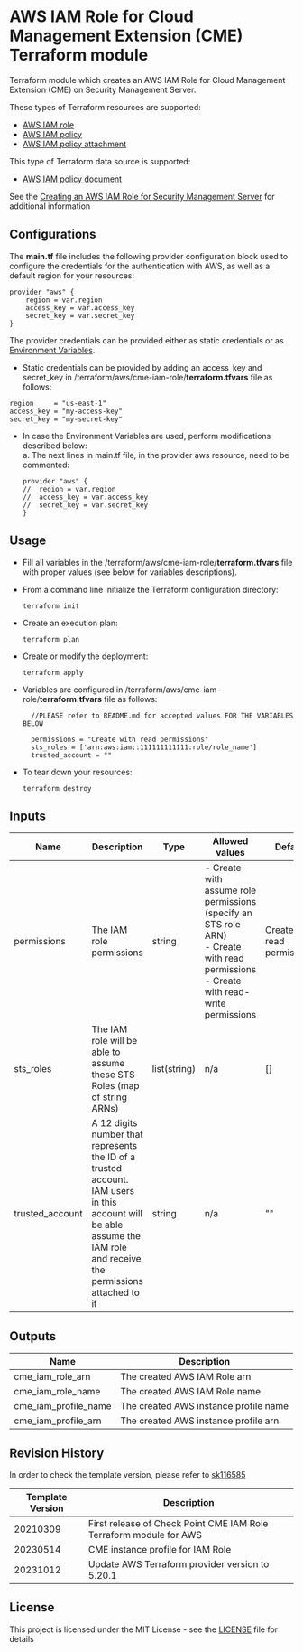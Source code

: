 # AWS IAM Role for Cloud Management Extension (CME) Terraform module

Terraform module which creates an AWS IAM Role for Cloud Management Extension (CME) on Security Management Server.

These types of Terraform resources are supported:
* [AWS IAM role](https://registry.terraform.io/providers/hashicorp/aws/latest/docs/resources/iam_role)
* [AWS IAM policy](https://registry.terraform.io/providers/hashicorp/aws/latest/docs/resources/iam_policy)
* [AWS IAM policy attachment](https://registry.terraform.io/providers/hashicorp/aws/latest/docs/resources/iam_role_policy_attachment)

This type of Terraform data source is supported:
* [AWS IAM policy document](https://registry.terraform.io/providers/hashicorp/aws/latest/docs/data-sources/iam_policy_document)

See the [Creating an AWS IAM Role for Security Management Server](https://supportcenter.checkpoint.com/supportcenter/portal?eventSubmit_doGoviewsolutiondetails=&solutionid=sk122074) for additional information

## Configurations

The **main.tf** file includes the following provider configuration block used to configure the credentials for the authentication with AWS, as well as a default region for your resources:
```
provider "aws" {
    region = var.region
    access_key = var.access_key
    secret_key = var.secret_key
}
```
The provider credentials can be provided either as static credentials or as [Environment Variables](https://registry.terraform.io/providers/hashicorp/aws/latest/docs#environment-variables).
- Static credentials can be provided by adding an access_key and secret_key in /terraform/aws/cme-iam-role/**terraform.tfvars** file as follows:
```
region     = "us-east-1"
access_key = "my-access-key"
secret_key = "my-secret-key"
```
- In case the Environment Variables are used, perform modifications described below:<br/>
  a. The next lines in main.tf file, in the provider aws resource, need to be commented:
  ```
  provider "aws" {
  //  region = var.region
  //  access_key = var.access_key
  //  secret_key = var.secret_key
  }
  ```
  
## Usage
- Fill all variables in the /terraform/aws/cme-iam-role/**terraform.tfvars** file with proper values (see below for variables descriptions).
- From a command line initialize the Terraform configuration directory:
    ```
    terraform init
    ```
- Create an execution plan:
    ```
    terraform plan
    ```
- Create or modify the deployment:
    ```
    terraform apply
    ```

- Variables are configured in /terraform/aws/cme-iam-role/**terraform.tfvars** file as follows:

  ```
    //PLEASE refer to README.md for accepted values FOR THE VARIABLES BELOW

    permissions = "Create with read permissions"
    sts_roles = ['arn:aws:iam::111111111111:role/role_name']
    trusted_account = ""
  ```

- To tear down your resources:
    ```
    terraform destroy
    ```


## Inputs
| Name            | Description                                                                                                                                                           | Type         | Allowed values                                                                                                                                  | Default                      | Required |
|-----------------|-----------------------------------------------------------------------------------------------------------------------------------------------------------------------|--------------|-------------------------------------------------------------------------------------------------------------------------------------------------|------------------------------|----------|
| permissions     | The IAM role permissions                                                                                                                                              | string       | - Create with assume role permissions (specify an STS role ARN) <br/> - Create with read permissions <br/> - Create with read-write permissions | Create with read permissions | no       |
| sts_roles       | The IAM role will be able to assume these STS Roles (map of string ARNs)                                                                                              | list(string) | n/a                                                                                                                                             | []                           | no       |
| trusted_account | A 12 digits number that represents the ID of a trusted account. IAM users in this account will be able assume the IAM role and receive the permissions attached to it | string       | n/a                                                                                                                                             | ""                           | no       |


## Outputs
| Name                 | Description                           |
|----------------------|---------------------------------------|
| cme_iam_role_arn     | The created AWS IAM Role arn          |
| cme_iam_role_name    | The created AWS IAM Role name         |
| cme_iam_profile_name | The created AWS instance profile name |
| cme_iam_profile_arn  | The created AWS instance profile arn  |

## Revision History
In order to check the template version, please refer to [sk116585](https://supportcenter.checkpoint.com/supportcenter/portal?eventSubmit_doGoviewsolutiondetails=&solutionid=sk116585)

| Template Version | Description                                                        |
|------------------|--------------------------------------------------------------------|
| 20210309         | First release of Check Point CME IAM Role Terraform module for AWS |
| 20230514         | CME instance profile for IAM Role                                  |
| 20231012         | Update AWS Terraform provider version to 5.20.1                    |



## License

This project is licensed under the MIT License - see the [LICENSE](../../LICENSE) file for details
